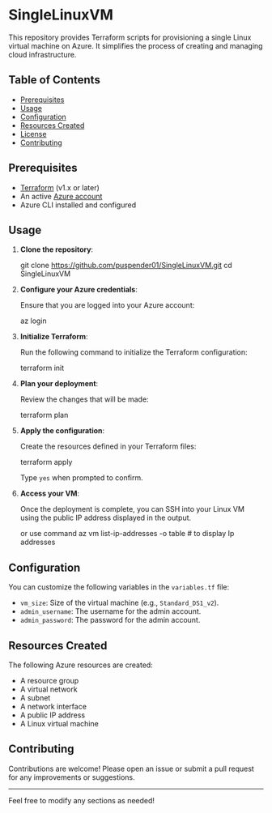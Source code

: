 # SingleLinuxVM

This repository provides Terraform scripts for provisioning a single Linux virtual machine on Azure. It simplifies the process of creating and managing cloud infrastructure.

## Table of Contents

- [Prerequisites](#prerequisites)
- [Usage](#usage)
- [Configuration](#configuration)
- [Resources Created](#resources-created)
- [License](#license)
- [Contributing](#contributing)

## Prerequisites

- [Terraform](https://www.terraform.io/downloads.html) (v1.x or later)
- An active [Azure account](https://azure.microsoft.com/en-us/free/)
- Azure CLI installed and configured

## Usage

1. **Clone the repository**:

   
   git clone https://github.com/puspender01/SingleLinuxVM.git
   cd SingleLinuxVM
   

2. **Configure your Azure credentials**:

   Ensure that you are logged into your Azure account:

   
   az login
   

3. **Initialize Terraform**:

   Run the following command to initialize the Terraform configuration:

   
   terraform init
   

4. **Plan your deployment**:

   Review the changes that will be made:

   
   terraform plan
   

5. **Apply the configuration**:

   Create the resources defined in your Terraform files:

   
   terraform apply
   

   Type `yes` when prompted to confirm.

6. **Access your VM**:

   Once the deployment is complete, you can SSH into your Linux VM using the public IP address displayed in the output.
   
   or use command az vm list-ip-addresses -o table   # to display Ip addresses
## Configuration

You can customize the following variables in the `variables.tf` file:

- `vm_size`: Size of the virtual machine (e.g., `Standard_DS1_v2`).
- `admin_username`: The username for the admin account.
- `admin_password`: The password for the admin account.

## Resources Created

The following Azure resources are created:

- A resource group
- A virtual network
- A subnet
- A network interface
- A public IP address
- A Linux virtual machine


## Contributing

Contributions are welcome! Please open an issue or submit a pull request for any improvements or suggestions.

---

Feel free to modify any sections as needed!
